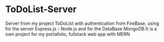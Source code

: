 # ToDoList-Server
Server from my project ToDoList with authentication from FireBase, using for the server Express.js - Node.js and for the DataBase MongoDB.It is a own project for my portafolio, fullstack web app with MERN 
